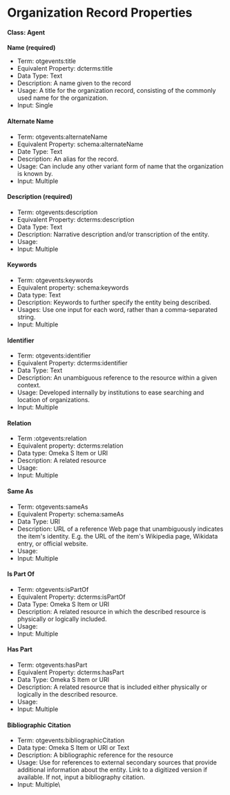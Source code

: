 # Organization Record Properties

#### Class: Agent

**Name (required)**

* Term: otgevents:title
* Equivalent Property: dcterms:title
* Data Type: Text
* Description: A name given to the record
* Usage: A title for the organization record, consisting of the commonly used name for the organization.
* Input: Single

#### **Alternate Name**

* Term: otgevents:alternateName
* Equivalent Property: schema:alternateName
* Date Type: Text
* Description: An alias for the record.
* Usage: Can include any other variant form of name that the organization is known by.
* Input: Multiple

#### **Description (required)**

* Term: otgevents:description
* Equivalent Property: dcterms:description
* Data Type: Text
* Description: Narrative description and/or transcription of the entity.
* Usage:
* Input: Multiple

#### Keywords

* Term: otgevents:keywords
* Equivalent property: schema:keywords
* Data type: Text&#x20;
* Description: Keywords to further specify the entity being described.&#x20;
* Usages: Use one input for each word, rather than a comma-separated string.
* Input: Multiple

#### **Identifier**

* Term: otgevents:identifier
* Equivalent Property: dcterms:identifier
* Data Type: Text
* Description: An unambiguous reference to the resource within a given context.
* Usage: Developed internally by institutions to ease searching and location of organizations.
* Input: Multiple

#### Relation

* Term :otgevents:relation
* Equivalent property: dcterms:relation
* Data type: Omeka S Item or URI
* Description: A related resource
* Usage:&#x20;
* Input: Multiple

#### **Same As**

* Term: otgevents:sameAs
* Equivalent Property: schema:sameAs
* Data Type: URI
* Description: URL of a reference Web page that unambiguously indicates the item's identity. E.g. the URL of the item's Wikipedia page, Wikidata entry, or official website.
* Usage:
* Input: Multiple

#### **Is Part Of**

* Term: otgevents:isPartOf
* Equivalent Property: dcterms:isPartOf
* Data Type: Omeka S Item or URI
* Description: A related resource in which the described resource is physically or logically included.
* Usage:
* Input: Multiple

#### **Has Part**

* Term: otgevents:hasPart
* Equivalent Property: dcterms:hasPart
* Data Type: Omeka S Item or URI
* Description: A related resource that is included either physically or logically in the described resource.
* Usage:
* Input: Multiple

#### **Bibliographic Citation**

* Term: otgevents:bibliographicCitation
* Data type: Omeka S Item or URI or Text
* Description: A bibliographic reference for the resource&#x20;
* Usage: Use for references to external secondary sources that provide additional information about the entity. Link to a digitized version if available. If not, input a bibliography citation.
* Input: Multiple\
